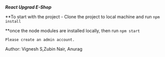 **_React Upgrad E-Shop_**

\*\*To start with the project - Clone the project to local machine and run `npm install`

\*\*once the node modules are installed locally, then run `npm start`

```
Please create an admin account.

```
Author: Vignesh S,Zubin Nair, Anurag